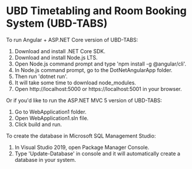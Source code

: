# UBD Timetabling and Room Booking System (UBD-TABS)

To run Angular + ASP.NET Core version of UBD-TABS:
1. Download and install .NET Core SDK.
2. Download and install Node.js LTS.
3. Open Node.js command prompt and type 'npm install -g @angular/cli'.
4. In Node.js command prompt, go to the DotNetAngularApp folder.
4. Then run 'dotnet run'.
5. It will take some time to download node_modules.
6. Open http://localhost:5000 or https://localhost:5001 in your browser.

Or if you'd like to run the ASP.NET MVC 5 version of UBD-TABS:
1. Go to WebApplication1 folder.
2. Open WebApplication1.sln file.
3. Click build and run.

To create the database in Microsoft SQL Management Studio:
1. In Visual Studio 2019, open Package Manager Console.
2. Type 'Update-Database' in console and it will automatically create a database in your system.

